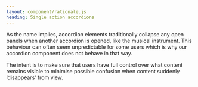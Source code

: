 ```yaml
---
layout: component/rationale.js
heading: Single action accordions
---
```


As the name implies, accordion elements traditionally collapse any open panels when another accordion is opened, like the musical instrument. This behaviour can often seem unpredictable for some users which is why our accordion component does not behave in that way.

The intent is to make sure that users have full control over what content remains visible to minimise possible confusion when content suddenly ‘disappears’ from view.
